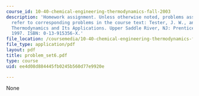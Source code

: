 ```yaml
---
course_id: 10-40-chemical-engineering-thermodynamics-fall-2003
description: 'Homework assignment. Unless otherwise noted, problems assigned by number
  refer to corresponding problems in the course text: Tester, J. W., and Modell, Michael.
  Thermodynamics and Its Applications. Upper Saddle River, NJ: Prentice Hall PTR,
  1997. ISBN: 0-13-915356-X.'
file_location: /coursemedia/10-40-chemical-engineering-thermodynamics-fall-2003/ee4d08d884445fb0245b560d77e9920e_problem_set6.pdf
file_type: application/pdf
layout: pdf
title: problem_set6.pdf
type: course
uid: ee4d08d884445fb0245b560d77e9920e

---
```

None